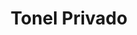 ---
title: "Tonel Privado"
url: /ciudad-autonoma-de-buenos-aires/tonel-privado-arenales/
shop: Wein
---